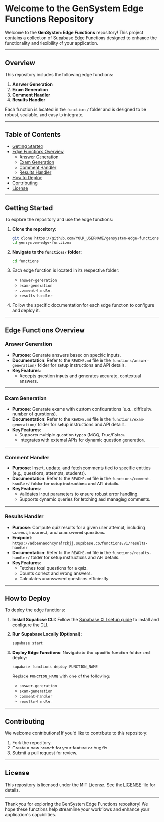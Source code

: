 # Welcome to the GenSystem Edge Functions Repository

Welcome to the **GenSystem Edge Functions** repository! This project contains a collection of Supabase Edge Functions designed to enhance the functionality and flexibility of your application.

---

## Overview

This repository includes the following edge functions:

1. **Answer Generation**
2. **Exam Generation**
3. **Comment Handler**
4. **Results Handler**

Each function is located in the `functions/` folder and is designed to be robust, scalable, and easy to integrate.

---

## Table of Contents

- [Getting Started](#getting-started)
- [Edge Functions Overview](#edge-functions-overview)
  - [Answer Generation](#answer-generation)
  - [Exam Generation](#exam-generation)
  - [Comment Handler](#comment-handler)
  - [Results Handler](#results-handler)
- [How to Deploy](#how-to-deploy)
- [Contributing](#contributing)
- [License](#license)

---

## Getting Started

To explore the repository and use the edge functions:

1. **Clone the repository:**
   ```bash
   git clone https://github.com/YOUR_USERNAME/gensystem-edge-functions.git
   cd gensystem-edge-functions
   ```

2. **Navigate to the `functions/` folder:**
   ```bash
   cd functions
   ```

3. Each edge function is located in its respective folder:
   - `answer-generation`
   - `exam-generation`
   - `comment-handler`
   - `results-handler`

4. Follow the specific documentation for each edge function to configure and deploy it.

---

## Edge Functions Overview

### Answer Generation

- **Purpose**: Generate answers based on specific inputs.
- **Documentation**: Refer to the `README.md` file in the `functions/answer-generation/` folder for setup instructions and API details.
- **Key Features**:
  - Accepts question inputs and generates accurate, contextual answers.

---

### Exam Generation

- **Purpose**: Generate exams with custom configurations (e.g., difficulty, number of questions).
- **Documentation**: Refer to the `README.md` file in the `functions/exam-generation/` folder for setup instructions and API details.
- **Key Features**:
  - Supports multiple question types (MCQ, True/False).
  - Integrates with external APIs for dynamic question generation.

---

### Comment Handler

- **Purpose**: Insert, update, and fetch comments tied to specific entities (e.g., questions, attempts, students).
- **Documentation**: Refer to the `README.md` file in the `functions/comment-handler/` folder for setup instructions and API details.
- **Key Features**:
  - Validates input parameters to ensure robust error handling.
  - Supports dynamic queries for fetching and managing comments.

---

### Results Handler

- **Purpose**: Compute quiz results for a given user attempt, including correct, incorrect, and unanswered questions.
- **Endpoint**: `https://adbeenaoohcynafrzkjj.supabase.co/functions/v1/results-handler`
- **Documentation**: Refer to the `README.md` file in the `functions/results-handler/` folder for setup instructions and API details.
- **Key Features**:
  - Fetches total questions for a quiz.
  - Counts correct and wrong answers.
  - Calculates unanswered questions efficiently.

---

## How to Deploy

To deploy the edge functions:

1. **Install Supabase CLI:**
   Follow the [Supabase CLI setup guide](https://supabase.com/docs/guides/cli) to install and configure the CLI.

2. **Run Supabase Locally (Optional):**
   ```bash
   supabase start
   ```

3. **Deploy Edge Functions:**
   Navigate to the specific function folder and deploy:
   ```bash
   supabase functions deploy FUNCTION_NAME
   ```
   Replace `FUNCTION_NAME` with one of the following:
   - `answer-generation`
   - `exam-generation`
   - `comment-handler`
   - `results-handler`

---

## Contributing

We welcome contributions! If you'd like to contribute to this repository:

1. Fork the repository.
2. Create a new branch for your feature or bug fix.
3. Submit a pull request for review.

---

## License

This repository is licensed under the MIT License. See the [LICENSE](./LICENSE) file for details.

---

Thank you for exploring the GenSystem Edge Functions repository! We hope these functions help streamline your workflows and enhance your application's capabilities.
